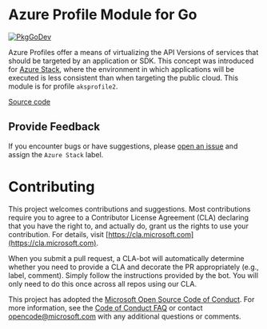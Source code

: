 # Azure Profile Module for Go

[![PkgGoDev](https://pkg.go.dev/badge/github.com/Azure/azure-sdk-for-go/sdk/profiles/aksprofile2)](https://pkg.go.dev/github.com/Azure/azure-sdk-for-go/sdk/profiles/aksprofile2)

Azure Profiles offer a means of virtualizing the API Versions of services that should be targeted by an application or SDK.
This concept was introduced for [Azure Stack](https://azure.microsoft.com/overview/azure-stack), where the environment in
which applications will be executed is less consistent than when targeting the public cloud.
This module is for profile `aksprofile2`.

[Source code](https://github.com/Azure/azure-sdk-for-go/tree/main/sdk/profiles/aksprofile2)

## Provide Feedback

If you encounter bugs or have suggestions, please
[open an issue](https://github.com/Azure/azure-sdk-for-go/issues) and assign the `Azure Stack` label.

# Contributing

This project welcomes contributions and suggestions. Most contributions require
you to agree to a Contributor License Agreement (CLA) declaring that you have
the right to, and actually do, grant us the rights to use your contribution.
For details, visit [https://cla.microsoft.com](https://cla.microsoft.com).

When you submit a pull request, a CLA-bot will automatically determine whether
you need to provide a CLA and decorate the PR appropriately (e.g., label,
comment). Simply follow the instructions provided by the bot. You will only
need to do this once across all repos using our CLA.

This project has adopted the
[Microsoft Open Source Code of Conduct](https://opensource.microsoft.com/codeofconduct/).
For more information, see the
[Code of Conduct FAQ](https://opensource.microsoft.com/codeofconduct/faq/)
or contact [opencode@microsoft.com](mailto:opencode@microsoft.com) with any
additional questions or comments.